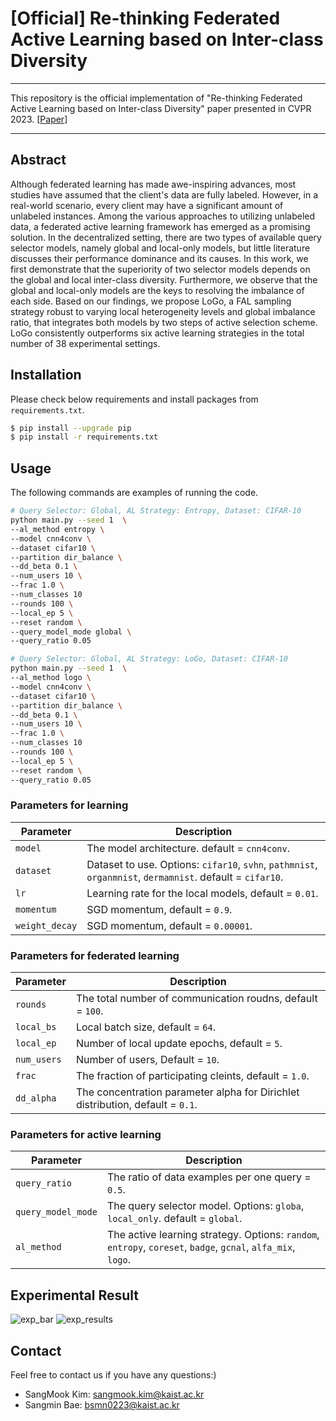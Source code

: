 
# [Official] Re-thinking Federated Active Learning based on Inter-class Diversity

---
This repository is the official implementation of "Re-thinking Federated Active Learning based on Inter-class Diversity" paper presented in CVPR 2023. [[Paper](https://arxiv.org/abs/2303.12317)]

---

## Abstract
Although federated learning has made awe-inspiring advances, most studies have assumed that the client's data are fully labeled.
However, in a real-world scenario, every client may have a significant amount of unlabeled instances.
Among the various approaches to utilizing unlabeled data, a federated active learning framework has emerged as a promising solution. 
In the decentralized setting, there are two types of available query selector models, namely global and local-only models, but little literature discusses their performance dominance and its causes.
In this work, we first demonstrate that the superiority of two selector models depends on the global and local inter-class diversity.
Furthermore, we observe that the global and local-only models are the keys to resolving the imbalance of each side.
Based on our findings, we propose LoGo, a FAL sampling strategy robust to varying local heterogeneity levels and global imbalance ratio, that integrates both models by two steps of active selection scheme.
LoGo consistently outperforms six active learning strategies in the total number of 38 experimental settings.



## Installation
Please check below requirements and install packages from `requirements.txt`.

```bash
$ pip install --upgrade pip
$ pip install -r requirements.txt
```

## Usage
The following commands are examples of running the code.

```bash
# Query Selector: Global, AL Strategy: Entropy, Dataset: CIFAR-10
python main.py --seed 1  \
--al_method entropy \
--model cnn4conv \
--dataset cifar10 \
--partition dir_balance \
--dd_beta 0.1 \
--num_users 10 \
--frac 1.0 \
--num_classes 10 
--rounds 100 \
--local_ep 5 \
--reset random \
--query_model_mode global \
--query_ratio 0.05
```

```bash
# Query Selector: Global, AL Strategy: LoGo, Dataset: CIFAR-10
python main.py --seed 1  \
--al_method logo \
--model cnn4conv \
--dataset cifar10 \
--partition dir_balance \
--dd_beta 0.1 \
--num_users 10 \
--frac 1.0 \
--num_classes 10 
--rounds 100 \
--local_ep 5 \
--reset random \
--query_ratio 0.05
```

### Parameters for learning
| Parameter                      | Description                                 |
| ----------------------------- | ---------------------------------------- |
| `model` | The model architecture. default = `cnn4conv`. |
| `dataset`      | Dataset to use. Options:  `cifar10`, `svhn`, `pathmnist`, `organmnist`, `dermamnist`. default = `cifar10`. |
| `lr` | Learning rate for the local models, default = `0.01`. |
| `momentum` | SGD momentum, default = `0.9`. |
| `weight_decay` | SGD momentum, default = `0.00001`. |


### Parameters for federated learning
| Parameter                      | Description                                 |
| ----------------------------- | ---------------------------------------- |
| `rounds` | The total number of communication roudns, default = `100`. |
| `local_bs` | Local batch size, default = `64`. |
| `local_ep` | Number of local update epochs, default = `5`. |
| `num_users` | Number of users, Default = `10`. |
| `frac` | The fraction of participating cleints, default = `1.0`. |
| `dd_alpha` | The concentration parameter alpha for Dirichlet distribution, default = `0.1`. |

### Parameters for active learning
| Parameter                      | Description                                 |
| ----------------------------- | ---------------------------------------- |
| `query_ratio` | The ratio of data examples per one query = `0.5`. |
| `query_model_mode` | The query selector model. Options: `globa`, `local_only`. default = `global`. |
| `al_method` | The active learning strategy. Options: `random`, `entropy`, `coreset`, `badge`, `gcnal`, `alfa_mix`, `logo`.|



## Experimental Result
![exp_bar](https://user-images.githubusercontent.com/12638561/202088590-48b421ec-11a2-4319-a106-3cda808d255f.png)
![exp_results](https://user-images.githubusercontent.com/12638561/202088388-716f6693-de59-4d77-a3b5-0b809379091c.png)

## Contact
Feel free to contact us if you have any questions:)

- SangMook Kim: sangmook.kim@kaist.ac.kr
- Sangmin Bae: bsmn0223@kaist.ac.kr